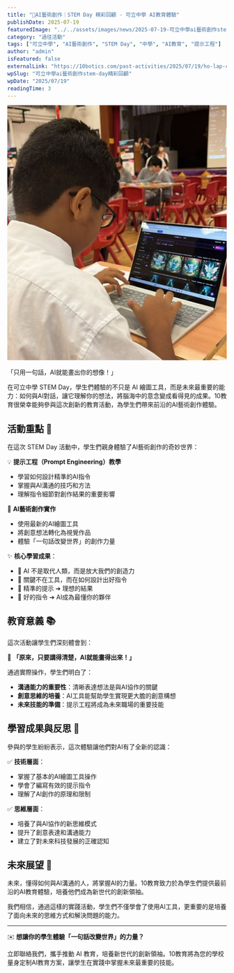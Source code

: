 ```yaml
---
title: "🎨AI藝術創作｜STEM Day 精彩回顧 - 可立中學 AI教育體驗"
publishDate: 2025-07-19
featuredImage: "../../assets/images/news/2025-07-19-可立中學ai藝術創作stem-day精彩回顧/featured.jpg"
category: "過往活動"
tags: ["可立中學", "AI藝術創作", "STEM Day", "中學", "AI教育", "提示工程"]
author: "admin"
isFeatured: false
externalLink: "https://10botics.com/past-activities/2025/07/19/ho-lap-college-ai-art-stem-day/"
wpSlug: "可立中學ai藝術創作stem-day精彩回顧"
wpDate: "2025/07/19"
readingTime: 3
---
```


![](../../assets/images/news/2025-07-19-可立中學ai藝術創作stem-day精彩回顧/featured.jpg)

「只用一句話，AI就能畫出你的想像！」

在可立中學 STEM Day，學生們體驗的不只是 AI 繪圖工具，而是未來最重要的能力：如何與AI對話，讓它理解你的想法，將腦海中的意念變成看得見的成果。10教育很榮幸能夠參與這次創新的教育活動，為學生們帶來前沿的AI藝術創作體驗。

## 活動重點 🌟

在這次 STEM Day 活動中，學生們親身體驗了AI藝術創作的奇妙世界：

💡 **提示工程（Prompt Engineering）教學**
- 學習如何設計精準的AI指令
- 掌握與AI溝通的技巧和方法
- 理解指令細節對創作結果的重要影響

🎨 **AI藝術創作實作**
- 使用最新的AI繪圖工具
- 將創意想法轉化為視覺作品
- 體驗「一句話改變世界」的創作力量

✨ **核心學習成果**：
- 🌟 AI 不是取代人類，而是放大我們的創造力
- 🌟 關鍵不在工具，而在如何設計出好指令
- 🌟 精準的提示 ➔ 理想的結果
- 🌟 好的指令 ➔ AI成為最懂你的夥伴

## 教育意義 📚

這次活動讓學生們深刻體會到：

🎯 **「原來，只要講得清楚，AI就能畫得出來！」**

通過實際操作，學生們明白了：
- **溝通能力的重要性**：清晰表達想法是與AI協作的關鍵
- **創意思維的培養**：AI工具能幫助學生實現更大膽的創意構想
- **未來技能的準備**：提示工程將成為未來職場的重要技能

## 學習成果與反思 💭

參與的學生紛紛表示，這次體驗讓他們對AI有了全新的認識：

✅ **技術層面**：
- 掌握了基本的AI繪圖工具操作
- 學會了編寫有效的提示指令
- 理解了AI創作的原理和限制

✅ **思維層面**：
- 培養了與AI協作的新思維模式
- 提升了創意表達和溝通能力
- 建立了對未來科技發展的正確認知

## 未來展望 🚀

未來，懂得如何與AI溝通的人，將掌握AI的力量。10教育致力於為學生們提供最前沿的AI教育體驗，培養他們成為新世代的創新領袖。

我們相信，通過這樣的實踐活動，學生們不僅學會了使用AI工具，更重要的是培養了面向未來的思維方式和解決問題的能力。

---

✉️ **想讓你的學生體驗「一句話改變世界」的力量？**

立即聯絡我們，攜手推動 AI 教育，培養新世代的創新領袖。10教育將為您的學校量身定制AI教育方案，讓學生在實踐中掌握未來最重要的技能。
